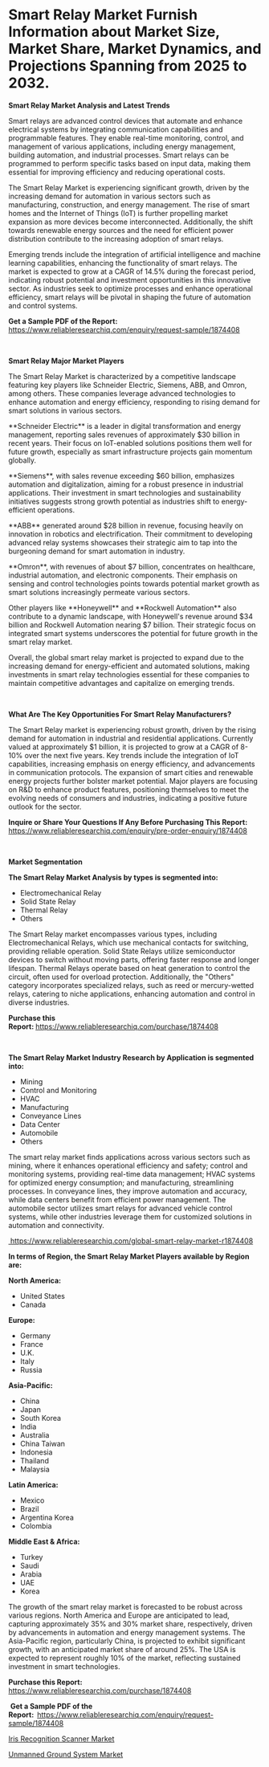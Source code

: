 <p><h1>Smart Relay Market Furnish Information about Market Size, Market Share, Market Dynamics, and Projections Spanning from 2025 to 2032.</h1></p><p><strong>Smart Relay Market Analysis and Latest Trends</strong></p>
<p><p>Smart relays are advanced control devices that automate and enhance electrical systems by integrating communication capabilities and programmable features. They enable real-time monitoring, control, and management of various applications, including energy management, building automation, and industrial processes. Smart relays can be programmed to perform specific tasks based on input data, making them essential for improving efficiency and reducing operational costs.</p><p>The Smart Relay Market is experiencing significant growth, driven by the increasing demand for automation in various sectors such as manufacturing, construction, and energy management. The rise of smart homes and the Internet of Things (IoT) is further propelling market expansion as more devices become interconnected. Additionally, the shift towards renewable energy sources and the need for efficient power distribution contribute to the increasing adoption of smart relays.</p><p>Emerging trends include the integration of artificial intelligence and machine learning capabilities, enhancing the functionality of smart relays. The market is expected to grow at a CAGR of 14.5% during the forecast period, indicating robust potential and investment opportunities in this innovative sector. As industries seek to optimize processes and enhance operational efficiency, smart relays will be pivotal in shaping the future of automation and control systems.</p></p>
<p><strong>Get a Sample PDF of the Report:&nbsp;</strong> <a href="https://www.reliableresearchiq.com/enquiry/request-sample/1874408?utm_campaign=2195&utm_medium=2&utm_source=Github&utm_content=ia&utm_term=22022025&utm_id=smart-relay">https://www.reliableresearchiq.com/enquiry/request-sample/1874408</a></p>
<p>&nbsp;</p>
<p><strong>Smart Relay Major Market Players</strong></p>
<p><p>The Smart Relay Market is characterized by a competitive landscape featuring key players like Schneider Electric, Siemens, ABB, and Omron, among others. These companies leverage advanced technologies to enhance automation and energy efficiency, responding to rising demand for smart solutions in various sectors.</p><p>**Schneider Electric** is a leader in digital transformation and energy management, reporting sales revenues of approximately $30 billion in recent years. Their focus on IoT-enabled solutions positions them well for future growth, especially as smart infrastructure projects gain momentum globally.</p><p>**Siemens**, with sales revenue exceeding $60 billion, emphasizes automation and digitalization, aiming for a robust presence in industrial applications. Their investment in smart technologies and sustainability initiatives suggests strong growth potential as industries shift to energy-efficient operations.</p><p>**ABB** generated around $28 billion in revenue, focusing heavily on innovation in robotics and electrification. Their commitment to developing advanced relay systems showcases their strategic aim to tap into the burgeoning demand for smart automation in industry.</p><p>**Omron**, with revenues of about $7 billion, concentrates on healthcare, industrial automation, and electronic components. Their emphasis on sensing and control technologies points towards potential market growth as smart solutions increasingly permeate various sectors.</p><p>Other players like **Honeywell** and **Rockwell Automation** also contribute to a dynamic landscape, with Honeywell's revenue around $34 billion and Rockwell Automation nearing $7 billion. Their strategic focus on integrated smart systems underscores the potential for future growth in the smart relay market.</p><p>Overall, the global smart relay market is projected to expand due to the increasing demand for energy-efficient and automated solutions, making investments in smart relay technologies essential for these companies to maintain competitive advantages and capitalize on emerging trends.</p></p>
<p>&nbsp;</p>
<p><strong>What Are The Key Opportunities For Smart Relay Manufacturers?</strong></p>
<p><p>The Smart Relay market is experiencing robust growth, driven by the rising demand for automation in industrial and residential applications. Currently valued at approximately $1 billion, it is projected to grow at a CAGR of 8-10% over the next five years. Key trends include the integration of IoT capabilities, increasing emphasis on energy efficiency, and advancements in communication protocols. The expansion of smart cities and renewable energy projects further bolster market potential. Major players are focusing on R&D to enhance product features, positioning themselves to meet the evolving needs of consumers and industries, indicating a positive future outlook for the sector.</p></p>
<p><strong>Inquire or Share Your Questions If Any Before Purchasing This Report:</strong> <a href="https://www.reliableresearchiq.com/enquiry/pre-order-enquiry/1874408?utm_campaign=2195&utm_medium=2&utm_source=Github&utm_content=ia&utm_term=22022025&utm_id=smart-relay">https://www.reliableresearchiq.com/enquiry/pre-order-enquiry/1874408</a></p>
<p>&nbsp;</p>
<p><strong>Market Segmentation</strong></p>
<p><strong>The Smart Relay Market Analysis by types is segmented into:</strong></p>
<p><ul><li>Electromechanical Relay</li><li>Solid State Relay</li><li>Thermal Relay</li><li>Others</li></ul></p>
<p><p>The Smart Relay market encompasses various types, including Electromechanical Relays, which use mechanical contacts for switching, providing reliable operation. Solid State Relays utilize semiconductor devices to switch without moving parts, offering faster response and longer lifespan. Thermal Relays operate based on heat generation to control the circuit, often used for overload protection. Additionally, the "Others" category incorporates specialized relays, such as reed or mercury-wetted relays, catering to niche applications, enhancing automation and control in diverse industries.</p></p>
<p><strong>Purchase this Report:&nbsp;</strong><a href="https://www.reliableresearchiq.com/purchase/1874408?utm_campaign=2195&utm_medium=2&utm_source=Github&utm_content=ia&utm_term=22022025&utm_id=smart-relay">https://www.reliableresearchiq.com/purchase/1874408</a></p>
<p>&nbsp;</p>
<p><strong>The Smart Relay Market Industry Research by Application is segmented into:</strong></p>
<p><ul><li>Mining</li><li>Control and Monitoring</li><li>HVAC</li><li>Manufacturing</li><li>Conveyance Lines</li><li>Data Center</li><li>Automobile</li><li>Others</li></ul></p>
<p><p>The smart relay market finds applications across various sectors such as mining, where it enhances operational efficiency and safety; control and monitoring systems, providing real-time data management; HVAC systems for optimized energy consumption; and manufacturing, streamlining processes. In conveyance lines, they improve automation and accuracy, while data centers benefit from efficient power management. The automobile sector utilizes smart relays for advanced vehicle control systems, while other industries leverage them for customized solutions in automation and connectivity.</p></p>
<p><a href="https://www.reliableresearchiq.com/global-smart-relay-market-r1874408?utm_campaign=2195&utm_medium=2&utm_source=Github&utm_content=ia&utm_term=22022025&utm_id=smart-relay">&nbsp;https://www.reliableresearchiq.com/global-smart-relay-market-r1874408</a></p>
<p><strong>In terms of Region, the Smart Relay Market Players available by Region are:</strong></p>
<p>
    <p> <strong> North America: </strong>
        <ul>
            <li>United States</li>
            <li>Canada</li>
        </ul>
        </p> 
    <p> <strong> Europe: </strong>
        <ul>
            <li>Germany</li>
            <li>France</li>
            <li>U.K.</li>
            <li>Italy</li>
            <li>Russia</li>
        </ul>
        </p> 
    <p> <strong> Asia-Pacific: </strong>
        <ul>
            <li>China</li>
            <li>Japan</li>
            <li>South Korea</li>
            <li>India</li>
            <li>Australia</li>
            <li>China Taiwan</li>
            <li>Indonesia</li>
            <li>Thailand</li>
            <li>Malaysia</li>
        </ul>
        </p> 
    <p> <strong> Latin America: </strong>
        <ul>
            <li>Mexico</li>
            <li>Brazil</li>
            <li>Argentina Korea</li>
            <li>Colombia</li>
        </ul>
        </p> 
    <p> <strong> Middle East & Africa: </strong>
        <ul>
            <li>Turkey</li>
            <li>Saudi</li>
            <li>Arabia</li>
            <li>UAE</li>
            <li>Korea</li>
        </ul>
    </p>
    </p>
<p><p>The growth of the smart relay market is forecasted to be robust across various regions. North America and Europe are anticipated to lead, capturing approximately 35% and 30% market share, respectively, driven by advancements in automation and energy management systems. The Asia-Pacific region, particularly China, is projected to exhibit significant growth, with an anticipated market share of around 25%. The USA is expected to represent roughly 10% of the market, reflecting sustained investment in smart technologies.</p></p>
<p><strong>Purchase this Report: </strong><a href="https://www.reliableresearchiq.com/purchase/1874408?utm_campaign=2195&utm_medium=2&utm_source=Github&utm_content=ia&utm_term=22022025&utm_id=smart-relay">https://www.reliableresearchiq.com/purchase/1874408</a></p>
<p>&nbsp;<strong>Get a Sample PDF of the Report:&nbsp;&nbsp;</strong><a href="https://www.reliableresearchiq.com/enquiry/request-sample/1874408?utm_campaign=2195&utm_medium=2&utm_source=Github&utm_content=ia&utm_term=22022025&utm_id=smart-relay">https://www.reliableresearchiq.com/enquiry/request-sample/1874408</a></p>
<p><strong></strong></p>
<p><p><a href="https://github.com/edacruz6/Market-Research-Report-List-1/blob/main/iris-recognition-scanner-market.md?utm_campaign=2195&utm_medium=2&utm_source=Github&utm_content=ia&utm_term=22022025&utm_id=smart-relay">Iris Recognition Scanner Market</a></p><p><a href="https://github.com/princessbartram3/Market-Research-Report-List-1/blob/main/unmanned-ground-system-market.md?utm_campaign=2195&utm_medium=2&utm_source=Github&utm_content=ia&utm_term=22022025&utm_id=smart-relay">Unmanned Ground System Market</a></p></p>
